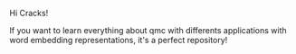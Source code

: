 Hi Cracks!

If you want to learn everything about qmc with differents applications with word embedding representations, it's a perfect repository!
